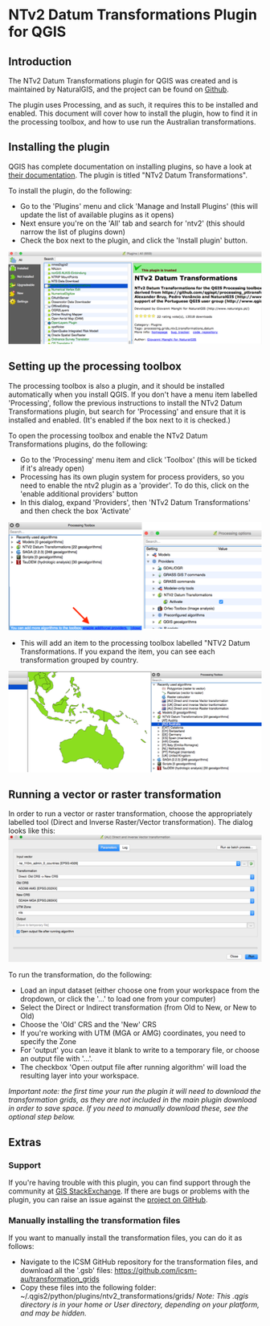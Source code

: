# NTv2 Datum Transformations Plugin for QGIS

## Introduction

The NTv2 Datum Transformations plugin for QGIS was created and is maintained by NaturalGIS, and the project can be found on [Github](https://github.com/NaturalGIS/ntv2_transformations).

The plugin uses Processing, and as such, it requires this to be installed and enabled. This document will cover how to install the plugin, how to find it in the processing toolbox, and how to use run the Australian transformations.

## Installing the plugin

QGIS has complete documentation on installing plugins, so have a look at [their documentation](http://docs.qgis.org/2.0/en/docs/training_manual/qgis_plugins/fetching_plugins.html). The plugin is titled "NTv2 Datum Transformations". 

To install the plugin, do the following:
 * Go to the 'Plugins' menu and click 'Manage and Install Plugins' (this will update the list of available plugins as it opens)
 * Next ensure you're on the 'All' tab and search for 'ntv2' (this should narrow the list of plugins down)
 * Check the box next to the plugin, and click the 'Install plugin' button.

![NTv2 Datum Transformations Plugin](./images/plugin_in_installer_dialog.png)

## Setting up the processing toolbox

The processing toolbox is also a plugin, and it should be installed automatically when you install QGIS. If you don't have a menu item labelled 'Processing', follow the previous instructions to install the NTv2 Datum Transformations plugin, but search for 'Processing' and ensure that it is installed and enabled. (It's enabled if the box next to it is checked.)

To open the processing toolbox and enable the NTv2 Datum Transformations plugins, do the following:
 * Go to the 'Processing' menu item and click 'Toolbox' (this will be ticked if it's already open)
 * Processing has its own plugin system for process providers, so you need to enable the ntv2 plugin as a 'provider'. To do this, click on the 'enable additional providers' button
 * In this dialog, expand 'Providers', then 'NTv2 Datum Transformations' and then check the box 'Activate'

![Enable providers](./images/providers_both.png)

 * This will add an item to the processing toolbox labelled "NTV2 Datum Transformations. If you expand the item, you can see each transformation grouped by country.

![Transform tools](./images/installed_plugin.png)

<div style="page-break-after: always;"></div>

## Running a vector or raster transformation

In order to run a vector or raster transformation, choose the appropriately labelled tool (Direct and Inverse Raster/Vector transformation). The dialog looks like this:
![Transform tools](./images/tool_dialog.png)

To run the transformation, do the following:
 * Load an input dataset (either choose one from your workspace from the dropdown, or click the '...' to load one from your computer)
 * Select the Direct or Indirect transformation (from Old to New, or New to Old)
 * Choose the 'Old' CRS and the 'New' CRS
 * If you're working with UTM (MGA or AMG) coordinates, you need to specify the Zone
 * For 'output' you can leave it blank to write to a temporary file, or choose an output file with '...'.
 * The checkbox 'Open output file after running algorithm' will load the resulting layer into your workspace.

*Important note: the first time your run the plugin it will need to download the transformation grids, as they are not included in the main plugin download in order to save space. If you need to manually download these, see the optional step below.* 

<div style="page-break-after: always;"></div>

## Extras

### Support

If you're having trouble with this plugin, you can find support through the community at [GIS StackExchange](gis.stackexchange.com). 
If there are bugs or problems with the plugin, you can raise an issue against the [project on GitHub](https://github.com/NaturalGIS/ntv2_transformations).

### Manually installing the transformation files

If you want to manually install the transformation files, you can do it as follows:
 * Navigate to the ICSM GitHub repository for the transformation files, and download all the '.gsb' files: https://github.com/icsm-au/transformation_grids
 * Copy these files into the following folder: ~/.qgis2/python/plugins/ntv2_transformations/grids/ *Note: This .qgis directory is in your home or User directory, depending on your platform, and may be hidden.*

